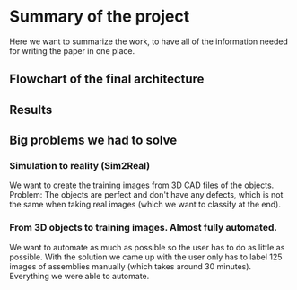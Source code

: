 # Summary of the project
Here we want to summarize the work, to have all of the information needed for writing the paper in one place.

## Flowchart of the final architecture

## Results 

## Big problems we had to solve
### Simulation to reality (Sim2Real) 
We want to create the training images from 3D CAD files of the objects. Problem: The objects are perfect and don't have any defects, which is not the same when taking real images (which we want to classify at the end).

### From 3D objects to training images. Almost fully automated.
We want to automate as much as possible so the user has to do as little as possible. With the solution we came up with the user only has to label 125 images of assemblies manually (which takes around 30 minutes). Everything we were able to automate.
